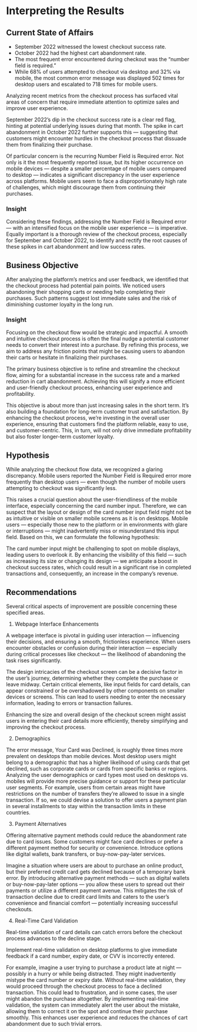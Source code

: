 # Interpreting the Results
## Current State of Affairs
* September 2022 witnessed the lowest checkout success rate.
* October 2022 had the highest cart abandonment rate.
* The most frequent error encountered during checkout was the “number field is required.”
* While 68% of users attempted to checkout via desktop and 32% via mobile, the most common error message was displayed 502 times for desktop users and escalated to 718 times for mobile users.

Analyzing recent metrics from the checkout process has surfaced vital areas of concern that require immediate attention to optimize sales and improve user experience.

September 2022’s dip in the checkout success rate is a clear red flag, hinting at potential underlying issues during that month. The spike in cart abandonment in October 2022 further supports this — suggesting that customers might encounter hurdles in the checkout process that dissuade them from finalizing their purchase.

Of particular concern is the recurring Number Field is Required error. Not only is it the most frequently reported issue, but its higher occurrence on mobile devices — despite a smaller percentage of mobile users compared to desktop — indicates a significant discrepancy in the user experience across platforms. Mobile users seem to face a disproportionately high rate of challenges, which might discourage them from continuing their purchases.

### Insight

Considering these findings, addressing the Number Field is Required error — with an intensified focus on the mobile user experience — is imperative. Equally important is a thorough review of the checkout process, especially for September and October 2022, to identify and rectify the root causes of these spikes in cart abandonment and low success rates.

## Business Objective

After analyzing the platform’s metrics and user feedback, we identified that the checkout process had potential pain points. We noticed users abandoning their shopping carts or needing help completing their purchases. Such patterns suggest lost immediate sales and the risk of diminishing customer loyalty in the long run.

### Insight

Focusing on the checkout flow would be strategic and impactful. A smooth and intuitive checkout process is often the final nudge a potential customer needs to convert their interest into a purchase. By refining this process, we aim to address any friction points that might be causing users to abandon their carts or hesitate in finalizing their purchases.

The primary business objective is to refine and streamline the checkout flow, aiming for a substantial increase in the success rate and a marked reduction in cart abandonment. Achieving this will signify a more efficient and user-friendly checkout process, enhancing user experience and profitability.

This objective is about more than just increasing sales in the short term. It’s also building a foundation for long-term customer trust and satisfaction. By enhancing the checkout process, we’re investing in the overall user experience, ensuring that customers find the platform reliable, easy to use, and customer-centric. This, in turn, will not only drive immediate profitability but also foster longer-term customer loyalty.

## Hypothesis

While analyzing the checkout flow data, we recognized a glaring discrepancy. Mobile users reported the Number Field is Required error more frequently than desktop users — even though the number of mobile users attempting to checkout was significantly less.

This raises a crucial question about the user-friendliness of the mobile interface, especially concerning the card number input. Therefore, we can suspect that the layout or design of the card number input field might not be as intuitive or visible on smaller mobile screens as it is on desktops. Mobile users — especially those new to the platform or in environments with glare or interruptions — might inadvertently miss or misunderstand this input field. Based on this, we can formulate the following hypothesis:

The card number input might be challenging to spot on mobile displays, leading users to overlook it. By enhancing the visibility of this field — such as increasing its size or changing its design — we anticipate a boost in checkout success rates, which could result in a significant rise in completed transactions and, consequently, an increase in the company’s revenue.

## Recommendations
Several critical aspects of improvement are possible concerning these specified areas.

1. Webpage Interface Enhancements

A webpage interface is pivotal in guiding user interaction — influencing their decisions, and ensuring a smooth, frictionless experience. When users encounter obstacles or confusion during their interaction — especially during critical processes like checkout — the likelihood of abandoning the task rises significantly.

The design intricacies of the checkout screen can be a decisive factor in the user’s journey, determining whether they complete the purchase or leave midway. Certain critical elements, like input fields for card details, can appear constrained or be overshadowed by other components on smaller devices or screens. This can lead to users needing to enter the necessary information, leading to errors or transaction failures.

Enhancing the size and overall design of the checkout screen might assist users in entering their card details more efficiently, thereby simplifying and improving the checkout process.

2. Demographics

The error message, Your Card was Declined, is roughly three times more prevalent on desktops than mobile devices. Most desktop users might belong to a demographic that has a higher likelihood of using cards that get declined, such as corporate cards or cards from specific banks or regions. Analyzing the user demographics or card types most used on desktops vs. mobiles will provide more precise guidance or support for these particular user segments. For example, users from certain areas might have restrictions on the number of transfers they’re allowed to issue in a single transaction. If so, we could devise a solution to offer users a payment plan in several installments to stay within the transaction limits in these countries.

3. Payment Alternatives

Offering alternative payment methods could reduce the abandonment rate due to card issues.
Some customers might face card declines or prefer a different payment method for security or convenience. Introduce options like digital wallets, bank transfers, or buy-now-pay-later services.

Imagine a situation where users are about to purchase an online product, but their preferred credit card gets declined because of a temporary bank error. By introducing alternative payment methods — such as digital wallets or buy-now-pay-later options — you allow these users to spread out their payments or utilize a different payment avenue. This mitigates the risk of transaction decline due to credit card limits and caters to the user’s convenience and financial comfort — potentially increasing successful checkouts.

4. Real-Time Card Validation

Real-time validation of card details can catch errors before the checkout process advances to the decline stage.

Implement real-time validation on desktop platforms to give immediate feedback if a card number, expiry date, or CVV is incorrectly entered.

For example, imagine a user trying to purchase a product late at night — possibly in a hurry or while being distracted. They might inadvertently mistype the card number or expiry date. Without real-time validation, they would proceed through the checkout process to face a declined transaction. This could lead to frustration, and in some cases, the user might abandon the purchase altogether. By implementing real-time validation, the system can immediately alert the user about the mistake, allowing them to correct it on the spot and continue their purchase smoothly. This enhances user experience and reduces the chances of cart abandonment due to such trivial errors.
